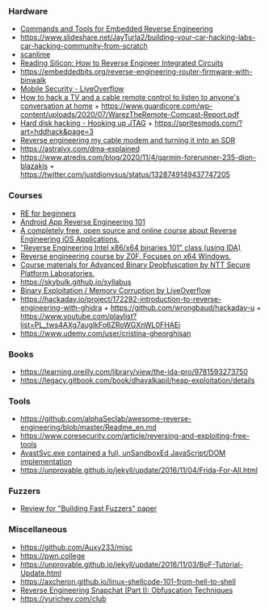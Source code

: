 ### Hardware

- [Commands and Tools for Embedded Reverse Engineering](https://www.pentestpartners.com/security-blog/commands-and-tools-for-embedded-reverse-engineering)
- https://www.slideshare.net/JayTurla2/building-your-car-hacking-labs-car-hacking-community-from-scratch
- [scanlime](https://www.youtube.com/user/micahjd/playlists)
- [Reading Silicon: How to Reverse Engineer Integrated Circuits](https://youtu.be/aHx-XUA6f9g)
- https://embeddedbits.org/reverse-engineering-router-firmware-with-binwalk
- [Mobile Security - LiveOverflow](https://www.youtube.com/watch?v=iJFnYBJJiuQ&list=PLhixgUqwRTjxHFDl0OykeqZ-VvnClfDpT)
- [How to hack a TV and a cable remote control to listen to anyone's conversation at home](https://twitter.com/binitamshah/status/1314571634750058496) + https://www.guardicore.com/wp-content/uploads/2020/07/WarezTheRemote-Comcast-Report.pdf
- [Hard disk hacking - Hooking up JTAG](https://twitter.com/Theophite/status/1312864397837164544) + https://spritesmods.com/?art=hddhack&page=3
- [Reverse engineering my cable modem and turning it into an SDR](https://stdw.github.io/cm-sdr)
- https://astralvx.com/dma-explained
- https://www.atredis.com/blog/2020/11/4/garmin-forerunner-235-dion-blazakis + https://twitter.com/justdionysus/status/1328749149437747205

### Courses

- [RE for beginners](https://www.begin.re/the-workshop)
- [Android App Reverse Engineering 101](https://maddiestone.github.io/AndroidAppRE)
- [A completely free, open source and online course about Reverse Engineering iOS Applications.](https://github.com/ivRodriguezCA/RE-iOS-Apps)
- ["Reverse Engineering Intel x86/x64 binaries 101" class (using IDA)](https://github.com/0xdidu/Reverse-Engineering-Intel-x64-101)
- [Reverse engineering course by Z0F. Focuses on x64 Windows.](https://github.com/0xZ0F/Z0FCourse_ReverseEngineering)
- [Course materials for Advanced Binary Deobfuscation by NTT Secure Platform Laboratories.](https://github.com/malrev/ABD)
- https://skybulk.github.io/syllabus
- [Binary Exploitation / Memory Corruption by LiveOverflow](https://www.youtube.com/playlist?list=PLhixgUqwRTjxglIswKp9mpkfPNfHkzyeN)
- https://hackaday.io/project/172292-introduction-to-reverse-engineering-with-ghidra + https://github.com/wrongbaud/hackaday-u + https://www.youtube.com/playlist?list=PL_tws4AXg7auglkFo6ZRoWGXnWL0FHAEi
- https://www.udemy.com/user/cristina-gheorghisan

### Books

- https://learning.oreilly.com/library/view/the-ida-pro/9781593273750
- https://legacy.gitbook.com/book/dhavalkapil/heap-exploitation/details

### Tools

- https://github.com/alphaSeclab/awesome-reverse-engineering/blob/master/Readme_en.md
- https://www.coresecurity.com/article/reversing-and-exploiting-free-tools
- [AvastSvc.exe contained a full, unSandboxEd JavaScript/DOM implementation](https://github.com/taviso/avscript)
- https://unprovable.github.io/jekyll/update/2016/11/04/Frida-For-All.html

### Fuzzers

- [Review for "Building Fast Fuzzers" paper](https://twitter.com/gamozolabs/status/1197256132210774017)

### Miscellaneous

- https://github.com/Auxy233/misc
- https://pwn.college
- https://unprovable.github.io/jekyll/update/2016/11/03/BoF-Tutorial-Update.html
- https://axcheron.github.io/linux-shellcode-101-from-hell-to-shell
- [Reverse Engineering Snapchat (Part I): Obfuscation Techniques](https://news.ycombinator.com/item?id=23557998)
- https://yurichev.com/club
